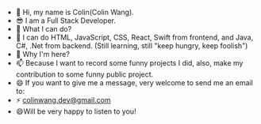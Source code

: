 - 👋 Hi, my name is Colin(Colin Wang).
- 😎 I am a Full Stack Developer.
- 👀 What I can do? 
- 🌱 I can do HTML, JavaScript, CSS, React, Swift from frontend, and Java, C#, .Net from backend. (Still learning, still "keep hungry, keep foolish")
- 💞️ Why I'm here?
- 📫 Because I want to record some funny projects I did, also, make my contribution to some funny public project.
- 😄 If you want to give me a message, very welcome to send me an email to:
- ⚡ [colinwang.dev@gmail.com](mailto:colinwang.dev@gmail.com)
- 😄Will be very happy to listen to you!

<!---
ColinWangDev/ColinWangDev is a ✨ special ✨ repository because its `README.md` (this file) appears on your GitHub profile.
You can click the Preview link to take a look at your changes.
--->
